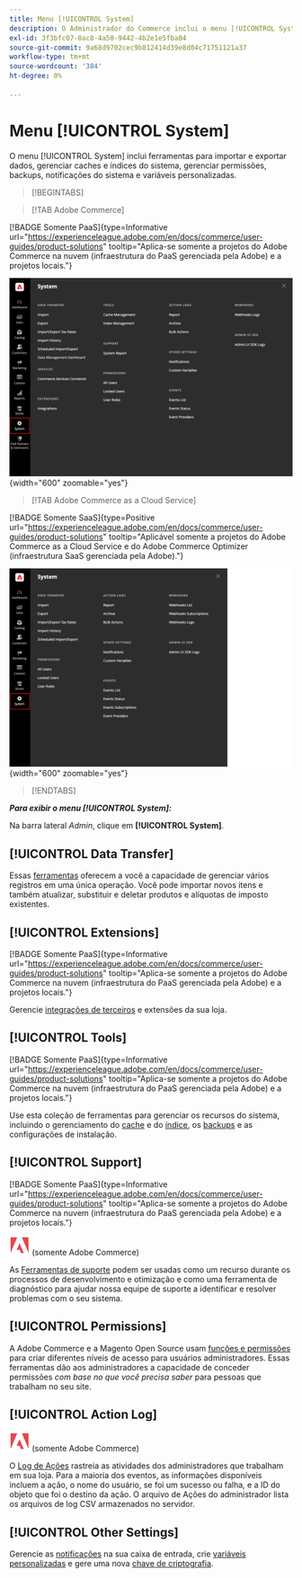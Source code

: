 ```yaml
---
title: Menu [!UICONTROL System]
description: O Administrador do Commerce inclui o menu [!UICONTROL System], que fornece acesso a ferramentas para importação e exportação de dados, gerenciamento de índice e cache do sistema, gerenciamento de permissões e acesso de Administrador, backups, notificações do sistema e variáveis personalizadas.
exl-id: 3f3bfc07-0ac8-4a50-9442-4b2e1e5fba04
source-git-commit: 9a68d9702cec9b812414d39e8d04c71751121a37
workflow-type: tm+mt
source-wordcount: '384'
ht-degree: 0%

---
```


# Menu [!UICONTROL System]

O menu [!UICONTROL System] inclui ferramentas para importar e exportar dados, gerenciar caches e índices do sistema, gerenciar permissões, backups, notificações do sistema e variáveis personalizadas.

>[!BEGINTABS]

>[!TAB Adobe Commerce]

[!BADGE Somente PaaS]{type=Informative url="https://experienceleague.adobe.com/en/docs/commerce/user-guides/product-solutions" tooltip="Aplica-se somente a projetos do Adobe Commerce na nuvem (infraestrutura do PaaS gerenciada pela Adobe) e a projetos locais."}

![Menu do sistema](./assets/system-menu.png){width="600" zoomable="yes"}

>[!TAB Adobe Commerce as a Cloud Service]

[!BADGE Somente SaaS]{type=Positive url="https://experienceleague.adobe.com/en/docs/commerce/user-guides/product-solutions" tooltip="Aplicável somente a projetos do Adobe Commerce as a Cloud Service e do Adobe Commerce Optimizer (infraestrutura SaaS gerenciada pela Adobe)."}

![Menu do sistema](./assets/system-menu-accs.png){width="600" zoomable="yes"}

>[!ENDTABS]

**_Para exibir o menu [!UICONTROL System]:_**

Na barra lateral _Admin_, clique em **[!UICONTROL System]**.

## [!UICONTROL Data Transfer]

Essas [ferramentas](data-transfer.md) oferecem a você a capacidade de gerenciar vários registros em uma única operação. Você pode importar novos itens e também atualizar, substituir e deletar produtos e alíquotas de imposto existentes.

## [!UICONTROL Extensions]

[!BADGE Somente PaaS]{type=Informative url="https://experienceleague.adobe.com/en/docs/commerce/user-guides/product-solutions" tooltip="Aplica-se somente a projetos do Adobe Commerce na nuvem (infraestrutura do PaaS gerenciada pela Adobe) e a projetos locais."}

Gerencie [integrações de terceiros](integrations.md) e extensões da sua loja.

## [!UICONTROL Tools]

[!BADGE Somente PaaS]{type=Informative url="https://experienceleague.adobe.com/en/docs/commerce/user-guides/product-solutions" tooltip="Aplica-se somente a projetos do Adobe Commerce na nuvem (infraestrutura do PaaS gerenciada pela Adobe) e a projetos locais."}

Use esta coleção de ferramentas para gerenciar os recursos do sistema, incluindo o gerenciamento do [cache](cache-management.md) e do [índice](index-management.md), os [backups](backups.md) e as configurações de instalação.

## [!UICONTROL Support]

[!BADGE Somente PaaS]{type=Informative url="https://experienceleague.adobe.com/en/docs/commerce/user-guides/product-solutions" tooltip="Aplica-se somente a projetos do Adobe Commerce na nuvem (infraestrutura do PaaS gerenciada pela Adobe) e a projetos locais."}

![Adobe Commerce](../assets/adobe-logo.svg) (somente Adobe Commerce)

As [Ferramentas de suporte](support.md) podem ser usadas como um recurso durante os processos de desenvolvimento e otimização e como uma ferramenta de diagnóstico para ajudar nossa equipe de suporte a identificar e resolver problemas com o seu sistema.

## [!UICONTROL Permissions]

A Adobe Commerce e a Magento Open Source usam [funções e permissões](permissions.md) para criar diferentes níveis de acesso para usuários administradores. Essas ferramentas dão aos administradores a capacidade de conceder permissões _com base no que você precisa saber_ para pessoas que trabalham no seu site.

## [!UICONTROL Action Log]

![Adobe Commerce](../assets/adobe-logo.svg) (somente Adobe Commerce)

O [Log de Ações](action-log.md) rastreia as atividades dos administradores que trabalham em sua loja. Para a maioria dos eventos, as informações disponíveis incluem a ação, o nome do usuário, se foi um sucesso ou falha, e a ID do objeto que foi o destino da ação. O arquivo de Ações do administrador lista os arquivos de log CSV armazenados no servidor.

## [!UICONTROL Other Settings]

Gerencie as [notificações](notifications.md) na sua caixa de entrada, crie [variáveis personalizadas](variables-custom.md) e gere uma nova [chave de criptografia](encryption-key.md).
